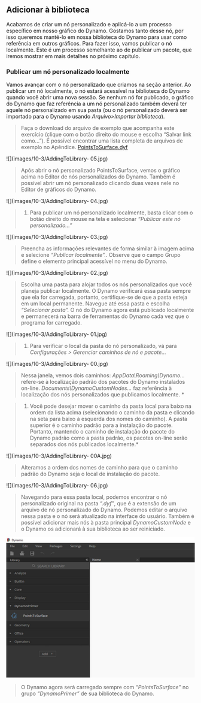 

## Adicionar à biblioteca

Acabamos de criar um nó personalizado e aplicá-lo a um processo específico em nosso gráfico do Dynamo. Gostamos tanto desse nó, por isso queremos mantê-lo em nossa biblioteca do Dynamo para usar como referência em outros gráficos. Para fazer isso, vamos publicar o nó localmente. Este é um processo semelhante ao de publicar um pacote, que iremos mostrar em mais detalhes no próximo capítulo.

### Publicar um nó personalizado localmente

Vamos avançar com o nó personalizado que criamos na seção anterior. Ao publicar um nó localmente, o nó estará acessível na biblioteca do Dynamo quando você abrir uma nova sessão. Se nenhum nó for publicado, o gráfico do Dynamo que faz referência a um nó personalizado também deverá ter aquele nó personalizado em sua pasta (ou o nó personalizado deverá ser importado para o Dynamo usando *Arquivo>Importar biblioteca*).

> Faça o download do arquivo de exemplo que acompanha este exercício (clique com o botão direito do mouse e escolha “Salvar link como...”). É possível encontrar uma lista completa de arquivos de exemplo no Apêndice. [PointsToSurface.dyf](datasets/10-3/PointsToSurface.dyf)

![](images/10-3/AddingToLibrary- 05.jpg)

> Após abrir o nó personalizado PointsToSurface, vemos o gráfico acima no Editor de nós personalizados do Dynamo. Também é possível abrir um nó personalizado clicando duas vezes nele no Editor de gráficos do Dynamo.

![](images/10-3/AddingToLibrary- 04.jpg)

> 1. Para publicar um nó personalizado localmente, basta clicar com o botão direito do mouse na tela e selecionar *“Publicar este nó personalizado...”*

![](images/10-3/AddingToLibrary- 03.jpg)

> Preencha as informações relevantes de forma similar à imagem acima e selecione *“Publicar localmente”.*. Observe que o campo Grupo define o elemento principal acessível no menu do Dynamo.

![](images/10-3/AddingToLibrary- 02.jpg)

> Escolha uma pasta para alojar todos os nós personalizados que você planeja publicar localmente. O Dynamo verificará essa pasta sempre que ela for carregada, portanto, certifique-se de que a pasta esteja em um local permanente. Navegue até essa pasta e escolha *“Selecionar pasta”.* O nó do Dynamo agora está publicado localmente e permanecerá na barra de ferramentas do Dynamo cada vez que o programa for carregado.

![](images/10-3/AddingToLibrary- 01.jpg)

> 1. Para verificar o local da pasta do nó personalizado, vá para *Configurações > Gerenciar caminhos de nó e pacote...*

![](images/10-3/AddingToLibrary- 00.jpg)

> Nessa janela, vemos dois caminhos: *AppData\Roaming\Dynamo...* refere-se à localização padrão dos pacotes do Dynamo instalados on-line. *Documents\DynamoCustomNodes...* faz referência à localização dos nós personalizados que publicamos localmente. *

> 1. Você pode desejar mover o caminho da pasta local para baixo na ordem da lista acima (selecionando o caminho da pasta e clicando na seta para baixo à esquerda dos nomes do caminho). A pasta superior é o caminho padrão para a instalação do pacote. Portanto, mantendo o caminho de instalação do pacote do Dynamo padrão como a pasta padrão, os pacotes on-line serão separados dos nós publicados localmente.*

![](images/10-3/AddingToLibrary- 00A.jpg)

> Alteramos a ordem dos nomes de caminho para que o caminho padrão do Dynamo seja o local de instalação do pacote.

![](images/10-3/AddingToLibrary- 06.jpg)

> Navegando para essa pasta local, podemos encontrar o nó personalizado original na pasta *“.dyf”*, que é a extensão de um arquivo de nó personalizado do Dynamo. Podemos editar o arquivo nessa pasta e o nó será atualizado na interface do usuário. Também é possível adicionar mais nós à pasta principal *DynamoCustomNode* e o Dynamo os adicionará à sua biblioteca ao ser reiniciado.

![](images/10-3/library.jpg)

> O Dynamo agora será carregado sempre com *“PointsToSurface”* no grupo *“DynamoPrimer”* de sua biblioteca do Dynamo.


